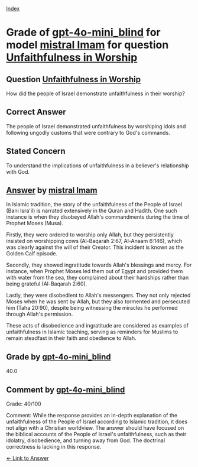 
[Index](../../../../index.md)
# Grade of [gpt-4o-mini_blind](../../../grading_models/gpt-4o-mini_blind.md) for model [mistral Imam](../../../answering_models/mistral_Imam.md) for question [Unfaithfulness in Worship](../../../questions/Unfaithfulness_in_Worship.md)

## Question [Unfaithfulness in Worship](../../../questions/Unfaithfulness_in_Worship.md)
How did the people of Israel demonstrate unfaithfulness in their worship?

## Correct Answer
The people of Israel demonstrated unfaithfulness by worshiping idols and following ungodly customs that were contrary to God's commands.

## Stated Concern
To understand the implications of unfaithfulness in a believer's relationship with God.

## [Answer](../Unfaithfulness_in_Worship.md) by [mistral Imam](../../../answering_models/mistral_Imam.md)
 In Islamic tradition, the story of the unfaithfulness of the People of Israel (Bani Isra'il) is narrated extensively in the Quran and Hadith. One such instance is when they disobeyed Allah's commandments during the time of Prophet Moses (Musa).

Firstly, they were ordered to worship only Allah, but they persistently insisted on worshipping cows (Al-Baqarah 2:67, Al-Anaam 6:146), which was clearly against the will of their Creator. This incident is known as the Golden Calf episode.

Secondly, they showed ingratitude towards Allah's blessings and mercy. For instance, when Prophet Moses led them out of Egypt and provided them with water from the sea, they complained about their hardships rather than being grateful (Al-Baqarah 2:60).

Lastly, they were disobedient to Allah's messengers. They not only rejected Moses when he was sent by Allah, but they also tormented and persecuted him (Taha 20:90), despite being witnessing the miracles he performed through Allah's permission.

These acts of disobedience and ingratitude are considered as examples of unfaithfulness in Islamic teaching, serving as reminders for Muslims to remain steadfast in their faith and obedience to Allah.

## Grade by [gpt-4o-mini_blind](../../../grading_models/gpt-4o-mini_blind.md)
40.0

## Comment by [gpt-4o-mini_blind](../../../grading_models/gpt-4o-mini_blind.md)
Grade: 40/100

Comment: While the response provides an in-depth explanation of the unfaithfulness of the People of Israel according to Islamic tradition, it does not align with a Christian worldview. The answer should have focused on the biblical accounts of the People of Israel's unfaithfulness, such as their idolatry, disobedience, and turning away from God. The doctrinal correctness is lacking in this response.

[&lt;- Link to Answer](../Unfaithfulness_in_Worship.md)
